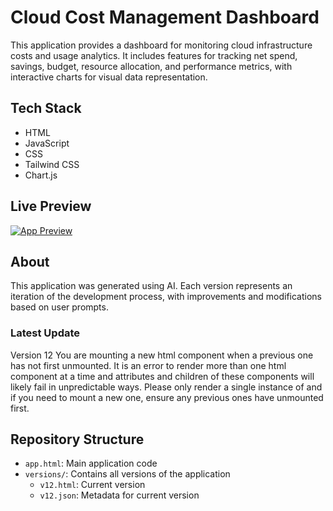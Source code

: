 # Cloud Cost Management Dashboard

This application provides a dashboard for monitoring cloud infrastructure costs and usage analytics. It includes features for tracking net spend, savings, budget, resource allocation, and performance metrics, with interactive charts for visual data representation.

## Tech Stack
- HTML
- JavaScript
- CSS
- Tailwind CSS
- Chart.js

## Live Preview
[![App Preview](https://webapps.store/api/screenshot?url=https://webapps.store/p/233&maxage=1)](https://webapps.store/p/233)

## About
This application was generated using AI. Each version represents an iteration of the development process, with improvements and modifications based on user prompts.

### Latest Update
Version 12
You are mounting a new html component when a previous one has not first unmounted. It is an error to render more than one html component at a time and attributes and children of these components will likely fail in unpredictable ways. Please only render a single instance of <html> and if you need to mount a new one, ensure any previous ones have unmounted first.

## Repository Structure
- `app.html`: Main application code
- `versions/`: Contains all versions of the application
  - `v12.html`: Current version
  - `v12.json`: Metadata for current version
